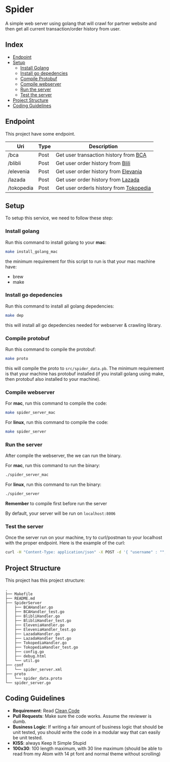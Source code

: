 # Spider

A simple web server using golang that will crawl for partner website and then get all current transaction/order history from user.


## Index

- [Endpoint](#endpoint)
- [Setup](#setup)
    - [Install Golang](#install-golang)
    - [Install go depedencies](#install-go-depedencies)
    - [Compile Protobuf](#compile-protobuf)
    - [Compile webserver](#compile-webserver)
    - [Run the server](#run-the-server)
    - [Test the server](#test-the-server)
- [Project Structure](#project-structure)
- [Coding Guidelines](#coding-guidelines)


## Endpoint

This project have some endpoint.

| Uri | Type | Description |
|-----|------|-------------|
| /bca | Post | Get user transaction history from [BCA](https://ibank.klikbca.com/) |
| /blibli | Post | Get user order history from [Blili](https://www.blibli.com) |
| /elevenia | Post | Get user order history from [Elevania](https://www.elevenia.co.id/) |
| /lazada | Post | Get user order history from [Lazada](https://www.lazada.co.id) |
| /tokopedia | Post | Get user orderls history from [Tokopedia](https://www.tokopedia.com) |


## Setup

To setup this service, we need to follow these step:


### Install golang

Run this command to install golang to your **mac**:

```bash
make install_golang_mac
```

the minimum requirement for this script to run is that your mac machine have:
- brew
- make


### Install go depedencies

Run this command to install all golang depedencies:

```bash
make dep
```

this will install all go depedencies needed for webserver & crawling library.


### Compile protobuf

Run this command to compile the protobuf:

```bash
make proto
```

this will compile the proto to `src/spider_data.pb`. The minimum requirement is that your machine has protobuf installed (if you install golang using make, then protobuf also installed to your machine).


### Compile webserver

For **mac**, run this command to compile the code:

```bash
make spider_server_mac
```

For **linux**, run this command to compile the code:

```bash
make spider_server
```


### Run the server

After compile the webserver, the we can run the binary.

For **mac**, run this command to run the binary:

```bash
./spider_server_mac
```

For **linux**, run this command to run the binary:

```bash
./spider_server
```

**Remember** to compile first before run the server

By default, your server will be run on `localhost:8006`


### Test the server

Once the server run on your machine, try to curl/postman to your localhost with the proper endpoint. Here is the example of the curl:

```bash
curl -H "Content-Type: application/json" -X POST -d '{ "username" : "", "password" : "" }' localhost:8006/crawl/lazada
```

## Project Structure

This project has this project structure:

```
.
├── Makefile
├── README.md
├── SpiderServer
│   ├── BCAHandler.go
│   ├── BCAHandler_test.go
│   ├── BlibliHandler.go
│   ├── BlibliHandler_test.go
│   ├── EleveniaHandler.go
│   ├── EleveniaHandler_test.go
│   ├── LazadaHandler.go
│   ├── LazadaHandler_test.go
│   ├── TokopediaHandler.go
│   ├── TokopediaHandler_test.go
│   ├── config.go
│   ├── debug.html
│   └── util.go
├── conf
│   └── spider_server.xml
├── proto
│   └── spider_data.proto
└── spider_server.go
```


## Coding Guidelines

- **Requirement**: Read [Clean Code](https://www.amazon.com/Clean-Code-Handbook-Software-Craftsmanship/dp/0132350882)
- **Pull Requests**: Make sure the code works. Assume the reviewer is dumb.
- **Business Logic**: If writing a fair amount of business logic that should be unit tested, you should write the code in a modular way that can easily be unit tested.
- **KISS**: always Keep It Simple Stupid
- **100x30**: 100 length maximum, with 30 line maximum (should be able to read from my Atom with 14 pt font and normal theme without scrolling)